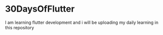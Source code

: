# 30DaysOfFlutter
I am learning flutter development and i will be uploading my daily learning in this repository
